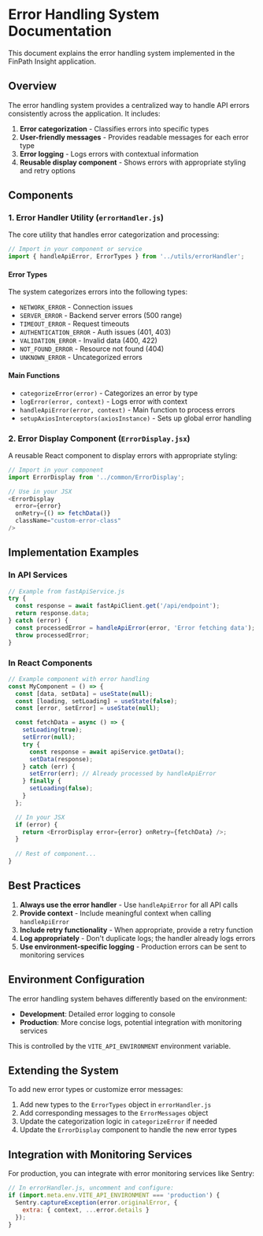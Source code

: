 # Error Handling System Documentation

This document explains the error handling system implemented in the FinPath Insight application.

## Overview

The error handling system provides a centralized way to handle API errors consistently across the application. It includes:

1. **Error categorization** - Classifies errors into specific types
2. **User-friendly messages** - Provides readable messages for each error type
3. **Error logging** - Logs errors with contextual information
4. **Reusable display component** - Shows errors with appropriate styling and retry options

## Components

### 1. Error Handler Utility (`errorHandler.js`)

The core utility that handles error categorization and processing:

```javascript
// Import in your component or service
import { handleApiError, ErrorTypes } from '../utils/errorHandler';
```

#### Error Types

The system categorizes errors into the following types:

- `NETWORK_ERROR` - Connection issues
- `SERVER_ERROR` - Backend server errors (500 range)
- `TIMEOUT_ERROR` - Request timeouts
- `AUTHENTICATION_ERROR` - Auth issues (401, 403)
- `VALIDATION_ERROR` - Invalid data (400, 422)
- `NOT_FOUND_ERROR` - Resource not found (404)
- `UNKNOWN_ERROR` - Uncategorized errors

#### Main Functions

- `categorizeError(error)` - Categorizes an error by type
- `logError(error, context)` - Logs error with context
- `handleApiError(error, context)` - Main function to process errors
- `setupAxiosInterceptors(axiosInstance)` - Sets up global error handling

### 2. Error Display Component (`ErrorDisplay.jsx`)

A reusable React component to display errors with appropriate styling:

```javascript
// Import in your component
import ErrorDisplay from '../common/ErrorDisplay';

// Use in your JSX
<ErrorDisplay 
  error={error} 
  onRetry={() => fetchData()} 
  className="custom-error-class"
/>
```

## Implementation Examples

### In API Services

```javascript
// Example from fastApiService.js
try {
  const response = await fastApiClient.get('/api/endpoint');
  return response.data;
} catch (error) {
  const processedError = handleApiError(error, 'Error fetching data');
  throw processedError;
}
```

### In React Components

```javascript
// Example component with error handling
const MyComponent = () => {
  const [data, setData] = useState(null);
  const [loading, setLoading] = useState(false);
  const [error, setError] = useState(null);

  const fetchData = async () => {
    setLoading(true);
    setError(null);
    try {
      const response = await apiService.getData();
      setData(response);
    } catch (err) {
      setError(err); // Already processed by handleApiError
    } finally {
      setLoading(false);
    }
  };

  // In your JSX
  if (error) {
    return <ErrorDisplay error={error} onRetry={fetchData} />;
  }
  
  // Rest of component...
}
```

## Best Practices

1. **Always use the error handler** - Use `handleApiError` for all API calls
2. **Provide context** - Include meaningful context when calling `handleApiError`
3. **Include retry functionality** - When appropriate, provide a retry function
4. **Log appropriately** - Don't duplicate logs; the handler already logs errors
5. **Use environment-specific logging** - Production errors can be sent to monitoring services

## Environment Configuration

The error handling system behaves differently based on the environment:

- **Development**: Detailed error logging to console
- **Production**: More concise logs, potential integration with monitoring services

This is controlled by the `VITE_API_ENVIRONMENT` environment variable.

## Extending the System

To add new error types or customize error messages:

1. Add new types to the `ErrorTypes` object in `errorHandler.js`
2. Add corresponding messages to the `ErrorMessages` object
3. Update the categorization logic in `categorizeError` if needed
4. Update the `ErrorDisplay` component to handle the new error types

## Integration with Monitoring Services

For production, you can integrate with error monitoring services like Sentry:

```javascript
// In errorHandler.js, uncomment and configure:
if (import.meta.env.VITE_API_ENVIRONMENT === 'production') {
  Sentry.captureException(error.originalError, { 
    extra: { context, ...error.details } 
  });
}
```
